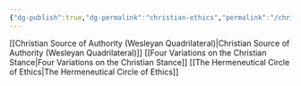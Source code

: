```yaml
---
{"dg-publish":true,"dg-permalink":"christian-ethics","permalink":"/christian-ethics/"}
---
```


[[Christian Source of Authority (Wesleyan Quadrilateral)\|Christian Source of Authority (Wesleyan Quadrilateral)]]
[[Four Variations on the Christian Stance\|Four Variations on the Christian Stance]]
[[The Hermeneutical Circle of Ethics\|The Hermeneutical Circle of Ethics]]